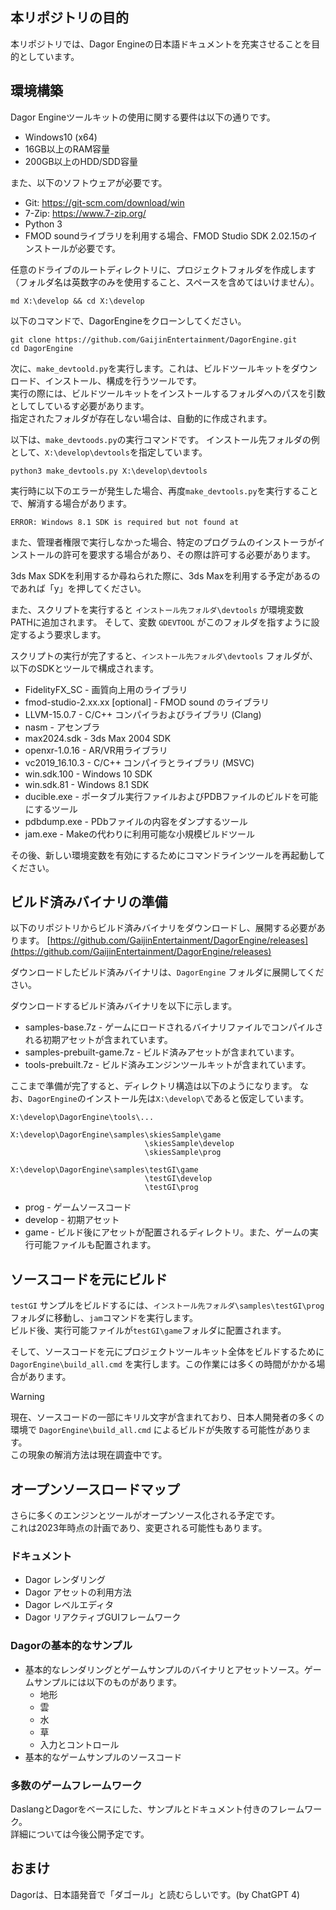 ## 本リポジトリの目的
本リポジトリでは、Dagor Engineの日本語ドキュメントを充実させることを目的としています。

## 環境構築
Dagor Engineツールキットの使用に関する要件は以下の通りです。
- Windows10 (x64)
- 16GB以上のRAM容量
- 200GB以上のHDD/SDD容量

また、以下のソフトウェアが必要です。

* Git: https://git-scm.com/download/win
* 7-Zip: https://www.7-zip.org/
* Python 3
* FMOD soundライブラリを利用する場合、FMOD Studio SDK 2.02.15のインストールが必要です。

任意のドライブのルートディレクトリに、プロジェクトフォルダを作成します（フォルダ名は英数字のみを使用すること、スペースを含めてはいけません）。

```
md X:\develop && cd X:\develop
```

以下のコマンドで、DagorEngineをクローンしてください。
```
git clone https://github.com/GaijinEntertainment/DagorEngine.git
cd DagorEngine
```

次に、`make_devtoold.py`を実行します。これは、ビルドツールキットをダウンロード、インストール、構成を行うツールです。<br>
実行の際には、ビルドツールキットをインストールするフォルダへのパスを引数としてしているす必要があります。<br>
指定されたフォルダが存在しない場合は、自動的に作成されます。

以下は、`make_devtoods.py`の実行コマンドです。
インストール先フォルダの例として、`X:\develop\devtools`を指定しています。

```
python3 make_devtools.py X:\develop\devtools
```

実行時に以下のエラーが発生した場合、再度`make_devtools.py`を実行することで、解消する場合があります。

```
ERROR: Windows 8.1 SDK is required but not found at
```

また、管理者権限で実行しなかった場合、特定のプログラムのインストーラがインストールの許可を要求する場合があり、その際は許可する必要があります。

3ds Max SDKを利用するか尋ねられた際に、3ds Maxを利用する予定があるのであれば「y」を押してください。

また、スクリプトを実行すると `インストール先フォルダ\devtools` が環境変数PATHに追加されます。
そして、変数 `GDEVTOOL` がこのフォルダを指すように設定するよう要求します。

スクリプトの実行が完了すると、`インストール先フォルダ\devtools` フォルダが、以下のSDKとツールで構成されます。

* FidelityFX_SC - 画質向上用のライブラリ
* fmod-studio-2.xx.xx [optional] - FMOD sound のライブラリ
* LLVM-15.0.7 - C/C++ コンパイラおよびライブラリ (Clang)
* nasm - アセンブラ
* max2024.sdk - 3ds Max 2004 SDK
* openxr-1.0.16 - AR/VR用ライブラリ
* vc2019_16.10.3 - C/C++ コンパイラとライブラリ (MSVC)
* win.sdk.100 - Windows 10 SDK
* win.sdk.81 - Windows 8.1 SDK
* ducible.exe - ポータブル実行ファイルおよびPDBファイルのビルドを可能にするツール
* pdbdump.exe - PDbファイルの内容をダンプするツール
* jam.exe - Makeの代わりに利用可能な小規模ビルドツール

その後、新しい環境変数を有効にするためにコマンドラインツールを再起動してください。

## ビルド済みバイナリの準備
以下のリポジトリからビルド済みバイナリをダウンロードし、展開する必要があります。
[https://github.com/GaijinEntertainment/DagorEngine/releases](https://github.com/GaijinEntertainment/DagorEngine/releases)

ダウンロードしたビルド済みバイナリは、`DagorEngine` フォルダに展開してください。

ダウンロードするビルド済みバイナリを以下に示します。
* samples-base.7z - ゲームにロードされるバイナリファイルでコンパイルされる初期アセットが含まれています。
* samples-prebuilt-game.7z - ビルド済みアセットが含まれています。
* tools-prebuilt.7z - ビルド済みエンジンツールキットが含まれています。

ここまで準備が完了すると、ディレクトリ構造は以下のようになります。
なお、`DagorEngine`のインストール先は`X:\develop\`であると仮定しています。

```
X:\develop\DagorEngine\tools\...

X:\develop\DagorEngine\samples\skiesSample\game
                              \skiesSample\develop
                              \skiesSample\prog

X:\develop\DagorEngine\samples\testGI\game
                              \testGI\develop
                              \testGI\prog
```

* prog - ゲームソースコード
* develop - 初期アセット
* game - ビルド後にアセットが配置されるディレクトリ。また、ゲームの実行可能ファイルも配置されます。

## ソースコードを元にビルド

`testGI` サンプルをビルドするには、`インストール先フォルダ\samples\testGI\prog`フォルダに移動し、`jam`コマンドを実行します。<br>
ビルド後、実行可能ファイルが`testGI\game`フォルダに配置されます。

そして、ソースコードを元にプロジェクトツールキット全体をビルドするために `DagorEngine\build_all.cmd` を実行します。この作業には多くの時間がかかる場合があります。

> [!WARNING]
> 現在、ソースコードの一部にキリル文字が含まれており、日本人開発者の多くの環境で `DagorEngine\build_all.cmd` によるビルドが失敗する可能性があります。<br>
> この現象の解消方法は現在調査中です。<br>

## オープンソースロードマップ
さらに多くのエンジンとツールがオープンソース化される予定です。<br>
これは2023年時点の計画であり、変更される可能性もあります。

### ドキュメント
* Dagor レンダリング
* Dagor アセットの利用方法
* Dagor レベルエディタ
* Dagor リアクティブGUIフレームワーク

### Dagorの基本的なサンプル
- 基本的なレンダリングとゲームサンプルのバイナリとアセットソース。ゲームサンプルには以下のものがあります。
    - 地形
    - 雲
    - 水
    - 草
    - 入力とコントロール
- 基本的なゲームサンプルのソースコード

### 多数のゲームフレームワーク
DaslangとDagorをベースにした、サンプルとドキュメント付きのフレームワーク。<br>
詳細については今後公開予定です。

## おまけ
Dagorは、日本語発音で「ダゴール」と読むらしいです。(by ChatGPT 4)